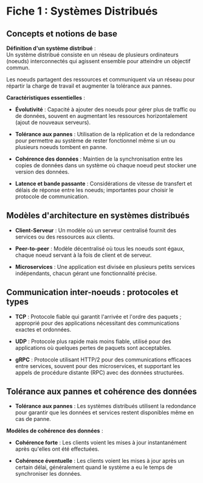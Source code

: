 # Fiche 1 : Systèmes Distribués

## Concepts et notions de base

**Définition d'un système distribué** :
<br>
Un système distribué consiste en un réseau de plusieurs ordinateurs (noeuds) interconnectés qui agissent ensemble pour atteindre un objectif commun.

Les noeuds partagent des ressources et communiquent via un réseau pour répartir la charge de travail et augmenter la tolérance aux pannes.


**Caractéristiques essentielles** :
- **Évolutivité** : Capacité à ajouter des noeuds pour gérer plus de traffic ou de données, souvent en augmentant les ressources horizontalement (ajout de nouveaux serveurs).

- **Tolérance aux pannes** : Utilisation de la réplication et de la redondance pour permettre au système de rester fonctionnel même si un ou plusieurs noeuds tombent en panne.

- **Cohérence des données** : Maintien de la synchronisation entre les copies de données dans un système où chaque noeud peut stocker une version des données.

- **Latence et bande passante** : Considérations de vitesse de transfert et délais de réponse entre les noeuds; importantes pour choisir le protocole de communication.



## Modèles d'architecture en systèmes distribués

- **Client-Serveur** : Un modèle où un serveur centralisé fournit des services ou des ressources aux clients.

- **Peer-to-peer** : Modèle décentralisé où tous les noeuds sont égaux, chaque noeud servant à la fois de client et de serveur.

- **Microservices** : Une application est divisée en plusieurs petits services indépendants, chacun gérant une fonctionnalité précise.



## Communication inter-noeuds : protocoles et types

- **TCP** : Protocole fiable qui garantit l'arrivée et l'ordre des paquets ; approprié pour des applications nécessitant des communications exactes et ordonnées.

- **UDP** : Protocole plus rapide mais moins fiable, utilisé pour des applications où quelques pertes de paquets sont acceptables.

- **gRPC** : Protocole utilisant HTTP/2 pour des communications efficaces entre services, souvent pour des microservices, et supportant les appels de procédure distante (RPC) avec des données structurées.



## Tolérance aux pannes et cohérence des données

- **Tolérance aux pannes** : Les systèmes distribués utilisent la redondance pour garantir que les données et services restent disponibles même en cas de panne.

**Modèles de cohérence des données** :

- **Cohérence forte** : Les clients voient les mises à jour instantanément après qu'elles ont été effectuées.

- **Cohérence éventuelle** : Les clients voient les mises à jour après un certain délai, généralement quand le système a eu le temps de synchroniser les données.
